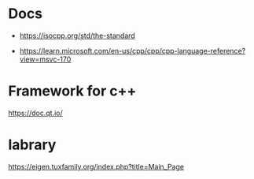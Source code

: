 # Docs

- https://isocpp.org/std/the-standard

- https://learn.microsoft.com/en-us/cpp/cpp/cpp-language-reference?view=msvc-170


# Framework for c++
https://doc.qt.io/


# labrary
https://eigen.tuxfamily.org/index.php?title=Main_Page